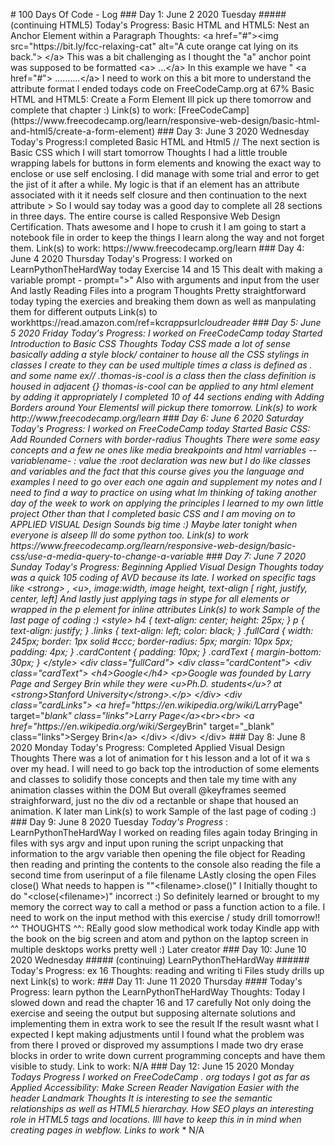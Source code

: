 #   1 0 0   D a y s   O f   C o d e   -   L o g  
  
  
 # # #   D a y   1 :   J u n e   2   2 0 2 0   T u e s d a y  
 # # # # #   ( c o n t i n u i n g   H T M L 5 )  
  
 * * T o d a y ' s   P r o g r e s s * * :   B a s i c   H T M L   a n d   H T M L 5 :   N e s t   a n   A n c h o r   E l e m e n t   w i t h i n   a   P a r a g r a p h  
  
 * * T h o u g h t s * * :   < a  
       h r e f = " # " > < i m g   s r c = " h t t p s : / / b i t . l y / f c c - r e l a x i n g - c a t "   a l t = " A   c u t e   o r a n g e   c a t   l y i n g   o n   i t s   b a c k . " >  
 < / a >  
 * * T h i s   w a s   a   b i t   c h a l l e n g i n g   a s   I   t h o u g h t   t h e   " a "   a n c h o r   p o i n t   w a s   s u p p o s e d   t o   b e   f o r m a t t e d   < a >   . . . < / a >  
 * * I n   t h i s   e x a m p l e   w e   h a v e   "   < a   h r e f = " # " >   . . . . . . . . . . < / a >   I   n e e d   t o   w o r k   o n   t h i s   a   b i t   m o r e   t o   u n d e r s t a n d   t h e   a t t r i b u t e   f o r m a t  
 * *   I   e n d e d   t o d a y s   c o d e   o n   F r e e C o d e C a m p . o r g   a t   6 7 %   B a s i c   H T M L   a n d   H T M L 5 :   C r e a t e   a   F o r m   E l e m e n t  
 * *   I l l   p i c k   u p   t h e r e   t o m o r r o w   a n d   c o m p l e t e   t h a t   c h a p t e r   : )  
  
 * * L i n k ( s )   t o   w o r k * * :   [ F r e e C o d e C a m p ] ( h t t p s : / / w w w . f r e e c o d e c a m p . o r g / l e a r n / r e s p o n s i v e - w e b - d e s i g n / b a s i c - h t m l - a n d - h t m l 5 / c r e a t e - a - f o r m - e l e m e n t )  
  
  
 # # #   D a y   3 :   J u n e   3   2 0 2 0   W e d n e s d a y  
  
 * * T o d a y ' s   P r o g r e s s * * : I   c o m p l e t e d   B a s i c   H T M L   a n d   H t m l 5   / /   T h e   n e x t   s e c t i o n   i s   B a s i c   C S S   w h i c h   I   w i l l   s t a r t   t o m o r r o w  
  
 * * T h o u g h t s * *   I   h a d   a   l i t t l e   t r o u b l e   w r a p p i n g   l a b e l s   f o r   b u t t o n s   i n   f o r m   e l e m e n t s   a n d   k n o w i n g   t h e   e x a c t   w a y   t o   e n c l o s e   o r   u s e   s e l f   e n c l o s i n g .     I   d i d   m a n a g e   w i t h   s o m e   t r i a l   a n d   e r r o r   t o   g e t   t h e   j i s t   o f   i t   a f t e r   a   w h i l e .   M y   l o g i c   i s   t h a t   i f   a n   e l e m e n t   h a s   a n   a t t r i b u t e   a s s o c i a t e d   w i t h   i t   i t   n e e d s   s e l f   c l o s u r e   a n d   t h e n   c o n t i n u a t i o n   t o   t h e   n e x t   a t t r i b u t e   >  
 S o   I   w o u l d   s a y   t o d a y   w a s   a   g o o d   d a y   t o   c o m p l e t e   a l l   2 8   s e c t i o n s   i n   t h r e e   d a y s .  
 T h e   e n t i r e   c o u r s e   i s   c a l l e d   R e s p o n s i v e   W e b   D e s i g n   C e r t i f i c a t i o n .     T h a t s   a w e s o m e   a n d   I   h o p e   t o   c r u s h   i t  
 I   a m   g o i n g   t o   s t a r t   a   n o t e b o o k   f i l e   i n   o r d e r   t o   k e e p   t h e   t h i n g s   I   l e a r n   a l o n g   t h e   w a y   a n d   n o t   f o r g e t   t h e m .  
  
 * * L i n k ( s )   t o   w o r k * * :   h t t p s : / / w w w . f r e e c o d e c a m p . o r g / l e a r n  
  
  
 # # #   D a y   4 :   J u n e   4   2 0 2 0   T h u r s d a y  
  
 * * T o d a y ' s   P r o g r e s s * * :   I   w o r k e d   o n   L e a r n P y t h o n T h e H a r d W a y   t o d a y  
 E x e r c i s e   1 4   a n d   1 5  
 T h i s   d e a l t   w i t h   m a k i n g   a   v a r i a b l e   p r o m p t   -   p r o m p t = " > "  
 A l s o   w i t h   a r g u m e n t s   a n d   i n p u t   f r o m   t h e   u s e r  
 A n d   l a s t l y   R e a d i n g   F i l e s   i n t o   a   p r o g r a m  
  
 * * T h o u g h t s * *  
 P r e t t y   s t r a i g h t f o r w a r d   t o d a y   t y p i n g   t h e   e x e r c i e s   a n d   b r e a k i n g   t h e m   d o w n   a s   w e l l   a s   m a n p u l a t i n g   t h e m   f o r   d i f f e r e n t   o u t p u t s  
  
 * * L i n k ( s )   t o   w o r k * * h t t p s : / / r e a d . a m a z o n . c o m / r e f = k c r _ a p p _ s u r l _ c l o u d r e a d e r  
  
 # # #   D a y   5 :   J u n e   5   2 0 2 0   F r i d a y  
  
 * * T o d a y ' s   P r o g r e s s * * :   I   w o r k e d   o n   F r e e C o d e C a m p   t o d a y  
 S t a r t e d   I n t r o d u c t i o n   t o   B a s i c   C S S  
  
 * * T h o u g h t s * *  
 T o d a y   C S S   m a d e   a   l o t   o f   s e n s e  
 b a s i c a l l y   a d d i n g   a   s t y l e   b l o c k /   c o n t a i n e r   t o   h o u s e   a l l   t h e   C S S   s t y l i n g s   i n   c l a s s e s   I   c r e a t e   t o   t h e y   c a n   b e   u s e d   m u l t i p l e   t i m e s  
 a   c l a s s   i s   d e f i n e d   a s   .   a n d   s o m e   n a m e   e x / /   . t h o m a s - i s - c o o l   i s   a   c l a s s   t h e n   t h e   c l a s s   d e f i n i t i o n   i s   h o u s e d   i n   a d j a c e n t   { }  
 t h o m a s - i s - c o o l   c a n   b e   a p p l i e d   t o   a n y   h t m l   e l e m e n t   b y   a d d i n g   i t   a p p r o p r i a t e l y  
  
 I   c o m p l e t e d   1 0   o f   4 4   s e c t i o n s  
 e n d i n g   w i t h   A d d i n g   B o r d e r s   a r o u n d   Y o u r   E l e m e n t s I   w i l l   p i c k u p   t h e r e   t o m o r r o w .  
  
 * * L i n k ( s )   t o   w o r k * *  
 h t t p : / / w w w . f r e e c o d e c a m p . o r g / l e a r n  
  
  
  
  
 # # #   D a y   6 :   J u n e   6   2 0 2 0   S a t u r d a y  
  
 * * T o d a y ' s   P r o g r e s s * * :   I   w o r k e d   o n   F r e e C o d e C a m p   t o d a y  
 S t a r t e d   B a s i c   C S S :   A d d   R o u n d e d   C o r n e r s   w i t h   b o r d e r - r a d i u s  
  
 * * T h o u g h t s * *  
 T h e r e   w e r e   s o m e   e a s y   c o n c e p t s   a n d   a   f e w   n e   o n e s   l i k e   m e d i a   b r e a k p o i n t s   a n d   h t m l   v a r r i a b l e s  
 - - v a r i a b l e n a m e -   :   v a l u e  
   t h e   : r o o t   d e c l a r a t i o n   w a s   n e w   b u t   I   d o   l i k e   c l a s s e s   a n d   v a r i a b l e s   a n d   t h e   f a c t   t h a t   t h i s   c o u r s e   g i v e s   y o u   t h e   l a n g u a g e   a n d   e x a m p l e s  
 I   n e e d   t o   g o   o v e r   e a c h   o n e   a g a i n   a n d   s u p p l e m e n t   m y   n o t e s   a n d   I   n e e d   t o   f i n d   a   w a y   t o   p r a c t i c e   o n   u s i n g   w h a t   I m   t h i n k i n g   o f   t a k i n g   a n o t h e r   d a y   o f   t h e   w e e k   t o   w o r k   o n   a p p l y i n g   t h e   p r i n c i p l e s   I   l e a r n e d   t o   m y   o w n   l i t t l e   p r o j e c t  
 O t h e r   t h a n   t h a t   I   c o m p l e t e d   b a s i c   C S S   a n d   I   a m   m o v i n g   o n   t o   A P P L I E D   V I S U A L   D e s i g n  
 S o u n d s   b i g   t i m e   : )  
 M a y b e   l a t e r   t o n i g h t   w h e n   e v e r y o n e   i s   a l s e e p   I l l   d o   s o m e   p y t h o n   t o o .  
  
  
 * * L i n k ( s )   t o   w o r k * *  
 h t t p s : / / w w w . f r e e c o d e c a m p . o r g / l e a r n / r e s p o n s i v e - w e b - d e s i g n / b a s i c - c s s / u s e - a - m e d i a - q u e r y - t o - c h a n g e - a - v a r i a b l e  
  
  
 # # #   D a y   7 :   J u n e   7   2 0 2 0   S u n d a y  
  
 * * T o d a y ' s   P r o g r e s s * * :   B e g i n n i n g   A p p l i e d   V i s u a l   D e s i g n  
  
 * * T h o u g h t s * *  
 t o d a y   w a s   a   q u i c k   1 0 5   c o d i n g   o f   A V D   b e c a u s e   i t s   l a t e .  
 I   w o r k e d   o n   s p e c i f i c   t a g s   l i k e   < s t r o n g >   ,   < u > ,   i m a g e : w i d t h ,   i m a g e   h e i g h t ,   t e x t - a l i g n   [   r i g h t ,   j u s t i f y ,   c e n t e r ,   l e f t ]  
 A n d   l a s t l y   j u s t   a p p l y i n g   t a g s   i n   s t y p e   f o r   a l l   e l e m e n t s   o r   w r a p p e d   i n   t h e   p   e l e m e n t   f o r   i n l i n e   a t t r i b u t e s  
  
  
 * * L i n k ( s )   t o   w o r k * *   S a m p l e   o f   t h e   l a s t   p a g e   o f   c o d i n g   : )  
  
 < s t y l e >  
     h 4   {  
         t e x t - a l i g n :   c e n t e r ;  
         h e i g h t :   2 5 p x ;  
     }  
     p   {  
         t e x t - a l i g n :   j u s t i f y ;  
     }  
     . l i n k s   {  
         t e x t - a l i g n :   l e f t ;  
         c o l o r :   b l a c k ;  
     }  
     . f u l l C a r d   {  
         w i d t h :   2 4 5 p x ;  
         b o r d e r :   1 p x   s o l i d   # c c c ;  
         b o r d e r - r a d i u s :   5 p x ;  
         m a r g i n :   1 0 p x   5 p x ;  
         p a d d i n g :   4 p x ;  
     }  
     . c a r d C o n t e n t   {  
         p a d d i n g :   1 0 p x ;  
     }  
     . c a r d T e x t   {  
         m a r g i n - b o t t o m :   3 0 p x ;  
     }  
 < / s t y l e >  
 < d i v   c l a s s = " f u l l C a r d " >  
     < d i v   c l a s s = " c a r d C o n t e n t " >  
         < d i v   c l a s s = " c a r d T e x t " >  
             < h 4 > G o o g l e < / h 4 >  
             < p > G o o g l e   w a s   f o u n d e d   b y   L a r r y   P a g e   a n d   S e r g e y   B r i n   w h i l e   t h e y   w e r e   < u > P h . D .   s t u d e n t s < / u > ?   a t   < s t r o n g > S t a n f o r d   U n i v e r s i t y < / s t r o n g > . < / p >  
         < / d i v >  
         < d i v   c l a s s = " c a r d L i n k s " >  
             < a   h r e f = " h t t p s : / / e n . w i k i p e d i a . o r g / w i k i / L a r r y _ P a g e "   t a r g e t = " _ b l a n k "   c l a s s = " l i n k s " > L a r r y   P a g e < / a > < b r > < b r >  
             < a   h r e f = " h t t p s : / / e n . w i k i p e d i a . o r g / w i k i / S e r g e y _ B r i n "   t a r g e t = " _ b l a n k "   c l a s s = " l i n k s " > S e r g e y   B r i n < / a >  
         < / d i v >  
     < / d i v >  
 < / d i v >  
  
  
 # # #   D a y   8 :   J u n e   8   2 0 2 0   M o n d a y  
  
 * * T o d a y ' s   P r o g r e s s * * :   C o m p l e t e d   A p p l i e d   V i s u a l   D e s i g n  
  
 * * T h o u g h t s * *  
 T h e r e   w a s   a   l o t   o f   a n i m a t i o n   f o r   t   h i s   l e s s o n   a n d   a   l o t   o f   i t   w a   s   o v e r   m y   h e a d .     I   w i l l   n e e d   t o   g o   b a c k   t o p   t h e   i n t r o d u c t i o n   o f   s o m e   e l e m e n t s   a n d   c l a s s e s   t o   s o l i d i f y   t h o s e   c o n c e p t s   a n d   t h e n   t a l e   m y   t i m e   w i t h   a n y   a n i m a t i o n   c l a s s e s   w i t h i n   t h e   D O M  
 B u t   o v e r a l l   @ k e y f r a m e s   s e e m e d   s t r a i g h f o r w a r d ,   j u s t   n o   t h e   d i v   o d   a   r e c t a n b l e   o r   s h a p e   t h a t   h o u s e d   a n   a n i m a t i o n .  
 K   l a t e r   m a n  
  
  
 * * L i n k ( s )   t o   w o r k * *   S a m p l e   o f   t h e   l a s t   p a g e   o f   c o d i n g   : )  
  
  
 # # #   D a y   9 :   J u n e   8   2 0 2 0   T u e s d a y  
  
 * * * T o d a y ' s   P r o g r e s s   * * * :   L e a r n P y t h o n T h e H a r d W a y  
 I   w o r k e d   o n   r e a d i n g   f i l e s   a g a i n   t o d a y  
   B r i n g i n g   i n   f i l e s   w i t h   s y s   a r g v   a n d   i n p u t   u p o n   r u n i n g   t h e   s c r i p t  
   u n p a c k i n g   t h a t   i n f o r m a t i o n   t o   t h e   a r g v   v a r i a b l e  
   t h e n   o p e n i n g   t h e   f i l e   o b j e c t   f o r   R e a d i n g  
   t h e n   r e a d i n g   a n d   p r i n t i n g   t h e   c o n t e n t s   t o   t h e   c o n s o l e  
   a l s o   r e a d i n g   t h e   f i l e   a   s e c o n d   t i m e   f r o m   u s e r i n p u t   o f   a   f i l e   f i l e n a m e  
   L A s t l y   c l o s i n g   t h e   o p e n   F i l e s   c l o s e ( )  
   W h a t   n e e d s   t o   h a p p e n   i s     " " < f i l e n a m e > . c l o s e ( ) "  
   I   I n i t i a l l y   t h o u g h t   t o   d o   " < c l o s e ( < f i l e n a m e > ) "   i n c o r r e c t   : )  
   S o   d e f i n i t e l y   l e a r n e d   o r   b r o u g h t   t o   m y   m e m o r y   t h e   c o r r e c t   w a y   t o   c a l l   a   m e t h o d   o r   p a s s   a   f u n c t i o n   a c t i o n   t o  
   a   f i l e .     I   n e e d   t o   w o r k   o n   t h e   i n p u t   m e t h o d   w i t h   t h i s   e x e r c i s e   /   s t u d y   d r i l l   t o m o r r o w ! !  
  
 ^ ^   T H O U G H T S   ^ ^ :     R E a l l y   g o o d   s l o w   m e t h o d i c a l   w o r k   t o d a y  
 K i n d l e   a p p   w i t h   t h e   b o o k   o n   t h e   b i g   s c r e e n  
   a n d   a t o m   a n d   p y t h o n   o n   t h e   l a p t o p   s c r e e n   i n   m u l t i p l e   d e s k t o p s   w o r k s   p r e t t y   w e l l   : )  
   L a t e r   c r e a t o r  
  
   # # #   D a y   1 0 :   J u n e   1 0   2 0 2 0   W e d n e s d a y  
   # # # # #   ( c o n t i n u i n g )   L e a r n P y t h o n T h e H a r d W a y   # # # # # #  
  
   * * T o d a y ' s   P r o g r e s s * * :   e x   1 6  
  
   * * T h o u g h t s * * :   r e a d i n g   a n d   w r i t i n g   t i   F i l e s   s t u d y   d r i l l s   u p   n e x t  
  
   * * L i n k ( s )   t o   w o r k * * :  
  
  
   # # #   D a y   1 1 :   J u n e   1 1   2 0 2 0   T h u r s d a y   # # # #  
  
   * * T o d a y ' s   P r o g r e s s * * :   l e a r n   p y t h o n   t h e   L e a r n P y t h o n T h e H a r d W a y  
  
   * * T h o u g h t s : * *   T o d a y   I   s l o w e d   d o w n   a n d   r e a d   t h e   c h a p t e r   1 6   a n d   1 7   c a r e f u l l y  
   N o t   o n l y   d o i n g   t h e   e x e r c i s e   a n d   s e e i n g   t h e   o u t p u t  
   b u t   s u p p o s i n g   a l t e r n a t e   s o l u t i o n s   a n d   i m p l e m e n t i n g   t h e m   i n   e x t r a   w o r k   t o   s e e   t h e   r e s u l t  
   I f   t h e   r e s u l t   w a s n t   w h a t   I   e x p e c t e d   I   k e p t   m a k i n g   a d j u s t m e n t s   u n t i l   I   f o u n d   w h a t   t h e   p r o b l e m   w a s  
   f r o m   t h e r e   I   p r o v e d   o r   d i s p r o v e d   m y   a s s u m p t i o n s  
   I   m a d e   t w o   d r y   e r a s e   b l o c k s   i n   o r d e r   t o   w r i t e   d o w n   c u r r e n t   p r o g r a m m i n g   c o n c e p t s  
   a n d   h a v e   t h e m   v i s i b l e   t o   s t u d y .  
  
   * * L i n k   t o   w o r k : * *   N / A  
   # # #   D a y   1 2 :   J u n e   1 5   2 0 2 0   M o n d a y  
  
   * * *   T o d a y s   P r o g r e s s   * *   I   w o r k e d   o n   F r e e C o d e C a m p   .   o r g   t o d a y s  
   I   g o t     a s   f a r   a s  
   A p p l i e d   A c c e s s i b i l i t y :   M a k e   S c r e e n   R e a d e r   N a v i g a t i o n   E a s i e r   w i t h   t h e   h e a d e r   L a n d m a r k  
  
   * * T h o u g h t s * *   I t   i s   i n t e r e s t i n g   t o   s e e   t h e   s e m a n t i c   r e l a t i o n s h i p s   a s   w e l l   a s   H T M L 5   h i e r a r c h a y .   H o w   S E O   p l a y s   a n   i n t e r e s t i n g   r o l e   i n   H T M L 5   t a g s   a n d   l o c a t i o n s .  
   I l l l   h a v e   t o   k e e p   t h i s   i n   i n   m i n d   w h e n   c r e a t i n g   p a g e s   i n   w e b f l o w .  
  
   * * L i n k s   t o   w o r k   * *   N / A  
 